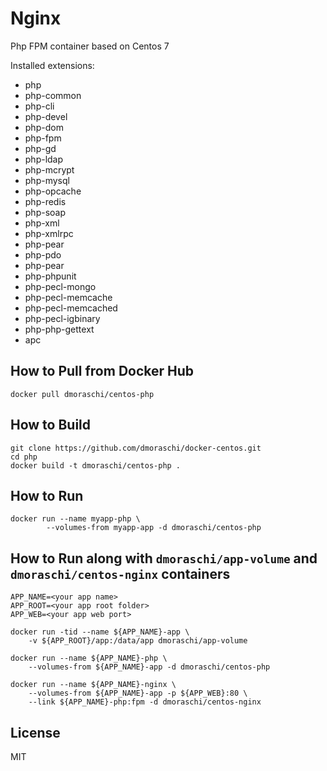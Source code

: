 # Nginx

Php FPM container based on Centos 7

Installed extensions:

- php
- php-common
- php-cli
- php-devel
- php-dom
- php-fpm
- php-gd
- php-ldap
- php-mcrypt
- php-mysql
- php-opcache
- php-redis
- php-soap
- php-xml
- php-xmlrpc
- php-pear
- php-pdo
- php-pear
- php-phpunit
- php-pecl-mongo
- php-pecl-memcache
- php-pecl-memcached
- php-pecl-igbinary
- php-php-gettext
- apc

## How to Pull from Docker Hub

    docker pull dmoraschi/centos-php

## How to Build

    git clone https://github.com/dmoraschi/docker-centos.git
    cd php
    docker build -t dmoraschi/centos-php .

## How to Run

    docker run --name myapp-php \
            --volumes-from myapp-app -d dmoraschi/centos-php

## How to Run along with `dmoraschi/app-volume` and `dmoraschi/centos-nginx` containers

    APP_NAME=<your app name>
    APP_ROOT=<your app root folder>
    APP_WEB=<your app web port>

    docker run -tid --name ${APP_NAME}-app \
        -v ${APP_ROOT}/app:/data/app dmoraschi/app-volume

    docker run --name ${APP_NAME}-php \
        --volumes-from ${APP_NAME}-app -d dmoraschi/centos-php

    docker run --name ${APP_NAME}-nginx \
        --volumes-from ${APP_NAME}-app -p ${APP_WEB}:80 \
        --link ${APP_NAME}-php:fpm -d dmoraschi/centos-nginx

## License

MIT